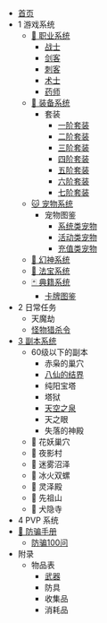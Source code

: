 - [首页](/index)
- 1 游戏系统
    - [🏃‍ 职业系统](/game/zhiye/index)
        - [战士](/game/zhiye/zs)
        - [剑客](/game/zhiye/jk)
        - [刺客](/game/zhiye/ck)
        - [术士](/game/zhiye/ss)
        - [药师](/game/zhiye/ys)
    - [🔪 装备系统](/game/zhuangbei/index)
        - 套装
            - [一阶套装](/game/zhuangbei/taozhuang/lv1)
            - [二阶套装](/game/zhuangbei/taozhuang/lv2)
            - [三阶套装](/game/zhuangbei/taozhuang/lv3)
            - [四阶套装](/game/zhuangbei/taozhuang/lv4)
            - [五阶套装](/game/zhuangbei/taozhuang/lv5)
            - [六阶套装](/game/zhuangbei/taozhuang/lv6)
            - [七阶套装](/game/zhuangbei/taozhuang/lv7)
    - [🐱 宠物系统](/game/chongwu/index)
        - 宠物图鉴
            - [系统类宠物](/game/chongwu/list/v1)
            - [活动类宠物](/game/chongwu/list/v2)
            - [充值类宠物](/game/chongwu/list/v3)
    - [👰 幻神系统](/game/huanshen/index)
    - [🔖 法宝系统](/game/fabao/index)
    - [🃏 典籍系统](/game/dianji/index)
        - [卡牌图鉴](/game/dianji/list)
- 2 日常任务
    - 天魔劫
    - [怪物猎杀令](/daily/gwlsl)
- [3 副本系统](/fuben/index)
    - 60级以下的副本
        - 赤枭的巢穴
        - [八仙的结界](/fuben/bxdjj)
        - 纯阳宝塔
        - 塔狱
        - [天空之泉](/fuben/tkzq)
        - 天之眼
        - 失落的神殿
    - 🌼 花妖巢穴
    - 🌙 夜影村
    - 🐸 迷雾沼泽
    - 🐚 冰火双螺
    - 🕍 灵泽殿
    - 🗻 先祖山
    - 🐶 犬隐寺
- 4 PVP 系统
- [🎁 防骗手册](/antifraud/index)
    - [防骗100问](/antifraud/100qa)
- 附录
    - 物品表
        - [武器](/extra/items/wuqi)
        - 防具
        - 收集品
        - 消耗品

